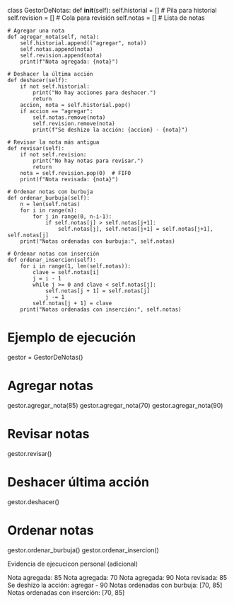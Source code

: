 class GestorDeNotas:
    def __init__(self):
        self.historial = []  # Pila para historial
        self.revision = []   # Cola para revisión
        self.notas = []      # Lista de notas

    # Agregar una nota
    def agregar_nota(self, nota):
        self.historial.append(("agregar", nota))
        self.notas.append(nota)
        self.revision.append(nota)
        print(f"Nota agregada: {nota}")

    # Deshacer la última acción
    def deshacer(self):
        if not self.historial:
            print("No hay acciones para deshacer.")
            return
        accion, nota = self.historial.pop()
        if accion == "agregar":
            self.notas.remove(nota)
            self.revision.remove(nota)
            print(f"Se deshizo la acción: {accion} - {nota}")

    # Revisar la nota más antigua
    def revisar(self):
        if not self.revision:
            print("No hay notas para revisar.")
            return
        nota = self.revision.pop(0)  # FIFO
        print(f"Nota revisada: {nota}")

    # Ordenar notas con burbuja
    def ordenar_burbuja(self):
        n = len(self.notas)
        for i in range(n):
            for j in range(0, n-i-1):
                if self.notas[j] > self.notas[j+1]:
                    self.notas[j], self.notas[j+1] = self.notas[j+1], self.notas[j]
        print("Notas ordenadas con burbuja:", self.notas)

    # Ordenar notas con inserción
    def ordenar_insercion(self):
        for i in range(1, len(self.notas)):
            clave = self.notas[i]
            j = i - 1
            while j >= 0 and clave < self.notas[j]:
                self.notas[j + 1] = self.notas[j]
                j -= 1
            self.notas[j + 1] = clave
        print("Notas ordenadas con inserción:", self.notas)


# Ejemplo de ejecución
gestor = GestorDeNotas()

# Agregar notas
gestor.agregar_nota(85)
gestor.agregar_nota(70)
gestor.agregar_nota(90)

# Revisar notas
gestor.revisar()

# Deshacer última acción
gestor.deshacer()

# Ordenar notas
gestor.ordenar_burbuja()
gestor.ordenar_insercion()


Evidencia  de ejecucicon personal (adicional) 

Nota agregada: 85
Nota agregada: 70
Nota agregada: 90
Nota revisada: 85
Se deshizo la acción: agregar - 90
Notas ordenadas con burbuja: [70, 85]
Notas ordenadas con inserción: [70, 85]
